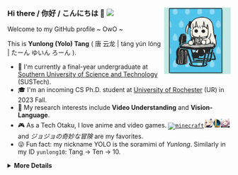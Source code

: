 ### Hi there / 你好 / こんにちは :wave: ![](https://komarev.com/ghpvc/?username=yunlong10&style=flat)<img width="150" align="right" src="assets/gifs/bocchi.gif"/>

Welcome to my GitHub profile ~ OwO ~

This is **Yunlong (Yolo) Tang** ( 唐&nbsp;云龙 | táng yún lóng | たーん ゆいん ろーん ). 
- :school: I'm currently a final-year undergraduate at [Southern University of Science and Technology](https://www.sustech.edu.cn/en/) (SUSTech).
- :mortar_board: I'm an incoming CS Ph.D. student at [University of Rochester](https://www.rochester.edu/) (UR) in 2023 Fall.
- :dart: My research interests include **Video Understanding** and **Vision-Language**.
- :video_game: As a Tech Otaku, I love anime and video games. <code><a href="https://minecraft.net/"><img height="20" src="assets/imgs/minecraft.net.ico" alt="minecraft" /></a></code><code><a href="https://genshin.mihoyo.com/"><img height="20" src="assets/imgs/genshin-impact.png" alt="genshin" /></a></code><code><a href="https://www.leagueoflegends.com/en-us/"><img height="20" src="assets/imgs/lol.png" alt="lol" /></a></code><code><a href="https://hsr.hoyoverse.com/en-us/"><img height="20" src="assets/imgs/honkai.jpg" alt="honkai" /></a></code> and _ジョジョの奇妙な冒険_ are my favorites.
- :stuck_out_tongue_winking_eye: Fun fact: my nickname YOLO is the soramimi of _Yunlong_. Similarly in my ID `yunlong10`: Tang → Ten → 10.

<details>
<summary><b>More Details</b></summary>
    <br>
<!-- <details>
    <summary><b>Achievements</b></summary>
<p align="center">
<img src="https://github-readme-stats.vercel.app/api/top-langs/?username=yunlong10&hide_langs_below=1&theme=default&line_height=27&layout=compact" />
<img src="https://github-readme-stats.vercel.app/api?username=yunlong10&show_icons=true&count_private=true&include_all_commits=true&line_height=21" alt="yunlong10's Github Stats" />
<img src="https://github-profile-trophy.vercel.app/?username=yunlong10&column=7" alt="yunlong10's Github Trophy" />
</p>
</details> -->

<details>
  <summary><b>Languages and Tools</b></summary></summary>
<p></p>

> Life is short，you need Python.
    
<p align="left">
<img width="26" src="assets/svgs/python-original.svg" style="padding-right:10px;" />
<img width="26px" src="assets/svgs/pytorch-original.svg" style="padding-right:10px;" />
<img width="26px" src="assets/svgs/huggingface.svg" style="padding-right:10px;" />
<img width="26px" src="assets/svgs/vscode-original.svg" style="padding-right:10px;" />
<img width="26px" src="assets/svgs/chatgpt.svg" style="padding-right:10px;" />
<img width="26px" src="assets/svgs/anaconda-original.svg" style="padding-right:10px;" />
<img width="26px" src="assets/svgs/jupyter-original.svg" style="padding-right:10px;" />
<img width="26px" src="assets/svgs/overleaf.svg" style="padding-right:10px;" />
<img width="26px" src="assets/svgs/github-original.svg" style="padding-right:10px;" />
<img width="26px" src="assets/svgs/git-original.svg" style="padding-right:10px;" />
<img width="26px" src="assets/svgs/opencv-original.svg" style="padding-right:10px;" />
<img width="26px" src="assets/svgs/numpy-original.svg" style="padding-right:10px;" />
</p>

</details>

<details>
  <summary><b>Research</b></summary>

- ***LLMVA-GEBC: Large Language Model with Video Adapter for Generic Event Boundary Captioning***\
   **Yunlong Tang**, Jinrui Zhang, Xiangchen Wang, Teng Wang, Feng Zheng\
    *CVPRW'23: Computer Vision and Pattern Recognition Workshop*\
    [[GitHub]](https://github.com/zjr2000/LLMVA-GEBC) 
  <table border="0">
  <tr>
    <td width="65%">
       <img src="assets/imgs/llmva-gebc.png"> 
    </td>
    <td width="35%">
       <img src="assets/imgs/cvprw23FirstPlace.png"> 
    </td>
  </tr>
  </table>

- ***Caption Anything: Interactive Image Description with Diverse Multimodal Controls***\
  Teng Wang, Jinrui Zhang, Junjie Fei, Hao Zheng, **Yunlong Tang**, Zhe Li, Mingqi Gao, Shanshan Zhao\
    *Preprint arXiv:2305.02677*\
    [[arXiv]](https://arxiv.org/abs/2305.02677) [[GitHub]](https://github.com/ttengwang/caption-anything) [[Demo]](https://huggingface.co/spaces/TencentARC/Caption-Anything)
  <table border="0">
  <tr>
    <td width="100%">
       <img src="assets/imgs/cat.png"> 
    </td>
  </tr>
  </table>

- ***Multi-modal Segment Assemblage Network for Ad Video Editing with Importance-Coherence Reward***\
  **Yunlong Tang**, Siting Xu, Teng Wang, Qin Lin, Qinglin Lu, Feng Zheng\
    *ACCV'22: Asian Conference on Computer Vision.*\
    [[CVF]](https://openaccess.thecvf.com/content/ACCV2022/html/Tang_Multi-modal_Segment_Assemblage_Network_for_Ad_Video_Editing_with_Importance-Coherence_ACCV_2022_paper.html) [[arXiv]](https://arxiv.org/abs/2209.12164v1) [[Dataset]](https://github.com/yunlong10/ads-1k) [[News]](https://mp.weixin.qq.com/s/AqWcD0V_GHvgYtgxx1tHyA)
  <table border="0">
  <tr>
    <td width="50%">
      <img src="assets/imgs/m_san.png"> 
    </td>
    <td width="50%">
       <img src="assets/imgs/ppl.png"> 
    </td>
  </tr>
  </table>

</details>

</details>
